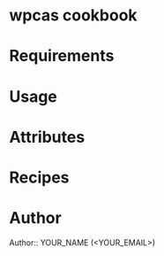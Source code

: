 # wpcas cookbook

# Requirements

# Usage

# Attributes

# Recipes

# Author

Author:: YOUR_NAME (<YOUR_EMAIL>)
